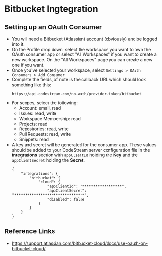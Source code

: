 # Bitbucket Ingtegration

## Setting up an OAuth Consumer

* You will need a Bitbucket (Atlassian) account (obviously) and be logged into it.
* On the Profile drop down, select the workspace you want to own the OAuth
  consumer app or select "All Workspaces" if you want to create a new workspace.
  On the "All Workspaces" page you can create a new one if you want.
* Once you've selected your workspace, select `Settings > OAuth Consumers > Add Consumer`
* Complete the fields, of note is the callback URL which should look something like this:
  ```
  https://api.codestream.com/no-auth/provider-token/bitbucket
  ```
* For scopes, select the following:
  - Account: email, read
  - Issues: read, write
  - Workspace Membership: read
  - Projects: read
  - Repositories: read, write
  - Pull Requests: read, write
  - Snippets: read
* A key and secret will be generated for the consumer app. These values should
  be added to your CodeStream server configuration file in the **integrations**
  section with `appClientId` holding the **Key** and the `appClientSecret`
  holding the **Secret**.
  ```
  {
      "integrations": {
          "bitbucket": {
              "cloud": {
                  "appClientId": "******************",
                  "appClientSecret": "********************************",
                  "disabled": false
              }
          }
      }
  }
  ```

## Reference Links

* https://support.atlassian.com/bitbucket-cloud/docs/use-oauth-on-bitbucket-cloud/
